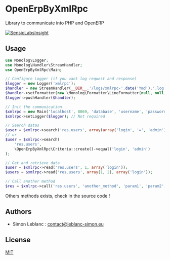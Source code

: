 OpenErpByXmlRpc
===============

Library to communicate into PHP and OpenERP

[![SensioLabsInsight](https://insight.sensiolabs.com/projects/cbb0511c-4e82-4709-88e5-e080c99fba19/mini.png)](https://insight.sensiolabs.com/projects/cbb0511c-4e82-4709-88e5-e080c99fba19)

Usage
-----

```php
use Monolog\Logger;
use Monolog\Handler\StreamHandler;
use OpenErpByXmlRpc\Main;

// Configure Logger (if you want log request and response)
$logger = new Logger('xmlrpc');
$handler = new StreamHandler(__DIR__.'/logs/xmlrpc-'.date('Ymd').'.log', Logger::DEBUG);
$handler->setFormatter(new \Monolog\Formatter\LineFormatter(null, null, true));
$logger->pushHandler($handler);

// Init the communication
$xmlrpc = new Main('localhost', 8069, 'database', 'username', 'password');
$xmlrpc->setLogger($logger); // Not required

// Search datas
$user = $xmlrpc->search('res.users', array(array('login', '=', 'admin')));
// or
$user = $xmlrpc->search(
    'res.users',
    \OpenErpByXmlRpc\Criteria::create()->equal('login', 'admin')
);

// Get and retrieve data
$user = $xmlrpc->read('res.users', 1, array('login'));
$users = $xmlrpc->read('res.users', array(1, 2), array('login'));

// Call another method
$res = $xmlrpc->call('res.users', 'another_method', 'param1', 'param2', ...);
```

Others methods exists, check in the source code !

Authors
-------

* Simon Leblanc : contact@leblanc-simon.eu

License
-------

[MIT](http://opensource.org/licenses/MIT)
